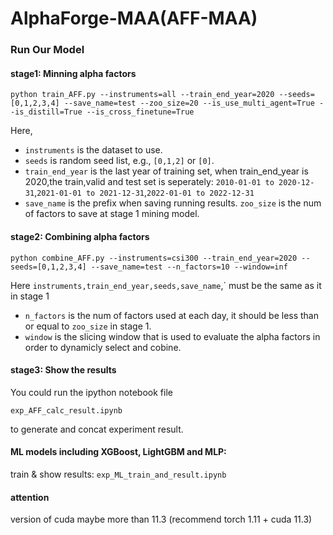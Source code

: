 # AlphaForge-MAA(AFF-MAA)

### Run Our Model

#### stage1: Minning alpha factors
```shell
python train_AFF.py --instruments=all --train_end_year=2020 --seeds=[0,1,2,3,4] --save_name=test --zoo_size=20 --is_use_multi_agent=True --is_distill=True --is_cross_finetune=True
```

Here,
- `instruments` is the dataset to use.
- `seeds` is random seed list, e.g., `[0,1,2]` or `[0]`. 
- `train_end_year` is the last year of training set, when train_end_year is 2020,the train,valid and test set is seperately: `2010-01-01 to 2020-12-31`,`2021-01-01 to 2021-12-31`,`2022-01-01 to 2022-12-31`
- `save_name` is the prefix when saving running results. `zoo_size` is the num of factors to save at stage 1 mining model.

#### stage2: Combining alpha factors
```shell
python combine_AFF.py --instruments=csi300 --train_end_year=2020 --seeds=[0,1,2,3,4] --save_name=test --n_factors=10 --window=inf
```
Here `instruments,train_end_year,seeds,save_name`,` must be the same as it in stage 1
- `n_factors` is the num of factors used at each day, it should be less than or equal to `zoo_size` in stage 1.
- `window` is the slicing window that is used to evaluate the alpha factors in order to dynamicly select and cobine.

#### stage3: Show the results

You could run the ipython notebook file 

```shell
exp_AFF_calc_result.ipynb
```

to generate and concat experiment result.

#### ML models including XGBoost, LightGBM and MLP:

train & show results: `exp_ML_train_and_result.ipynb`

#### attention
version of cuda maybe more than 11.3 (recommend torch 1.11 + cuda 11.3)



